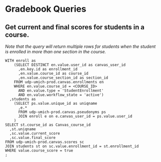 # Gradebook Queries

## Get current and final scores for students in a course.  
*Note that the query will return multiple rows for students when the student is enrolled in more than one section in the course.*
```
WITH enroll as
    (SELECT DISTINCT en.value.user_id as canvas_user_id
      ,en.key.id as enrollment_id
      ,en.value.course_id as course_id
      ,en.value.course_section_id as section_id
    FROM udp-umich-prod.canvas.enrollments en
    WHERE en.value.course_id = <COURSE_ID>
      AND en.value.type = 'StudentEnrollment'
      AND en.value.workflow_state = 'active')
  ,students as
    (SELECT ps.value.unique_id as uniqname
      ,e.*
      FROM udp-umich-prod.canvas.pseudonyms ps
      JOIN enroll e on e.canvas_user_id = ps.value.user_id
    )
SELECT st.course_id as Canvas_course_id
  ,st.uniqname
  ,sc.value.current_score
  ,sc.value.final_score
FROM udp-umich-prod.canvas.scores sc
JOIN students st on sc.value.enrollment_id = st.enrollment_id
WHERE value.course_score = true
;

```
